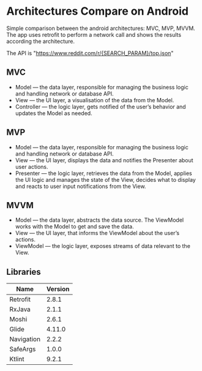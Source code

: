 # Architectures Compare on Android

Simple comparison between the android architectures: MVC, MVP, MVVM.
The app uses retrofit to perform a network call and shows the results according the architecture.

The API is "https://www.reddit.com/r/{SEARCH_PARAM}/top.json"

## MVC
* Model — the data layer, responsible for managing the business logic and handling network or database API.
* View — the UI layer, a visualisation of the data from the Model.
* Controller — the logic layer, gets notified of the user’s behavior and updates the Model as needed.

## MVP
* Model — the data layer, responsible for managing the business logic and handling network or database API.
* View — the UI layer, displays the data and notifies the Presenter about user actions.
* Presenter — the logic layer, retrieves the data from the Model, applies the UI logic and manages the state of the View, decides what to display and reacts to user input notifications from the View.

## MVVM
* Model — the data layer, abstracts the data source. The ViewModel works with the Model to get and save the data.
* View — the UI layer, that informs the ViewModel about the user’s actions.
* ViewModel — the logic layer, exposes streams of data relevant to the View.

## Libraries

|Name|Version|
|----|-------|
|Retrofit|2.8.1|
|RxJava|2.1.1|
|Moshi|2.6.1|
|Glide|4.11.0|
|Navigation|2.2.2|
|SafeArgs|1.0.0|
|Ktlint|9.2.1|
